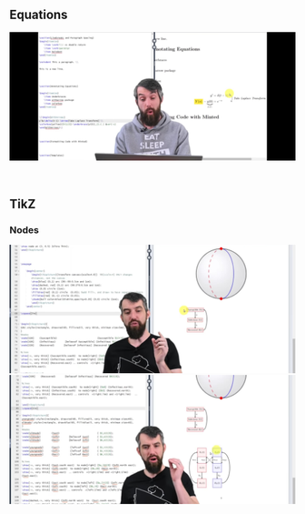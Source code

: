 

## Equations
![equation arrows](equation_arrows.jpg)

&nbsp;
## TikZ
### Nodes
![nodes example 1](nodes_1.jpg)
![nodes example 2](nodes_2.jpg)
